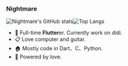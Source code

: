 ### Nightmare
![Nightmare's GitHub stats](https://github-readme-stats.vercel.app/api?username=mengyanshou&count_private=true&show_icons=true)![Top Langs](https://github-readme-stats.vercel.app/api/top-langs/?username=mengyanshou&layout=compact&count_private=true)

- 🌱 Full-time **Flutter**er. Currently work on didi.
- 📋 Love computer and guitar.
- 🏠 Mostly code in Dart、C、Python.
- 🚀 Powered by love.
